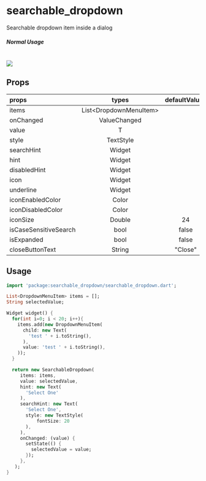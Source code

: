 # searchable_dropdown

Searchable dropdown item inside a dialog

<h5>Normal Usage</h5>
<br/><img src="https://raw.githubusercontent.com/icemanbsi/searchable_dropdown/master/doc/sample1.gif"/>


## Props
| props                   | types           | defaultValues                                                                                                     |
| :---------------------- | :-------------: | :---------------------------------------------------------------------------------------------------------------: |
| items                   | List<DropdownMenuItem<T>>        |                                                                                                  |
| onChanged               | ValueChanged<T> |                                                                                                                   |
| value                   | T               |                                                                                                                   |
| style                   | TextStyle       |                                                                                                                   |
| searchHint              | Widget          |                                                                                                                   |
| hint                    | Widget          |                                                                                                                   |
| disabledHint            | Widget          |                                                                                                                   |
| icon                    | Widget          |                                                                                                                   |
| underline               | Widget          |                                                                                                                   |
| iconEnabledColor        | Color           |                                                                                                                   |
| iconDisabledColor       | Color           |                                                                                                                   |
| iconSize                | Double          | 24                                                                                                                |
| isCaseSensitiveSearch   | bool            | false                                                                                                             |
| isExpanded              | bool            | false                                                                                                             |
| closeButtonText              | String            | "Close"                                                                                                             |


## Usage
```dart
import 'package:searchable_dropdown/searchable_dropdown.dart';

List<DropdownMenuItem> items = [];
String selectedValue;

Widget widget() {
  for(int i=0; i < 20; i++){
    items.add(new DropdownMenuItem(
      child: new Text(
        'test ' + i.toString(),
      ),
      value: 'test ' + i.toString(),
    ));
  }

  return new SearchableDropdown(
     items: items,
     value: selectedValue,
     hint: new Text(
       'Select One'
     ),
     searchHint: new Text(
       'Select One',
       style: new TextStyle(
           fontSize: 20
       ),
     ),
     onChanged: (value) {
       setState(() {
         selectedValue = value;
       });
     },
   );
}
```
